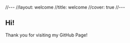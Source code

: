 //---
//layout: welcome
//title: welcome
//cover: true
//---

  ## Hi!

  Thank you for visiting my GitHub Page!



